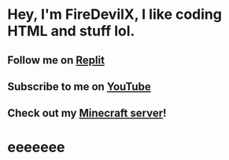 # Hey, I'm FireDevilX, I like coding HTML and stuff lol.

## Follow me on [Replit](https://replit.com/@FireDevilX)

## Subscribe to me on [YouTube](https://youtube.com/@ljflashman9068)

## Check out my [Minecraft server](https://firecraft-client.firedevilx.repl.co)!
<h1>eeeeeee</h1>

<!---
FireDevilX/FireDevilX is a ✨ special ✨ repository because its `README.md` (this file) appears on your GitHub profile.
You can click the Preview link to take a look at your changes.
--->
